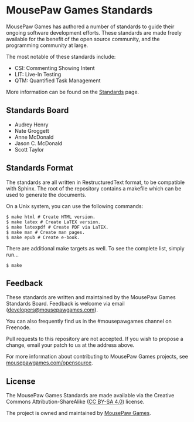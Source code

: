 MousePaw Games Standards
=====================

MousePaw Games has authored a number of standards to guide their
ongoing software development efforts. These standards are
made freely available for the benefit of the open source
community, and the programming community at large.

The most notable of these standards include:

 - CSI: Commenting Showing Intent
 - LIT: Live-In Testing
 - QTM: Quantified Task Management

More information can be found on the [Standards][1] page.

Standards Board
-------------
 - Audrey Henry
 - Nate Groggett
 - Anne McDonald
 - Jason C. McDonald
 - Scott Taylor

Standards Format
-------------
The standards are all written in RestructuredText format,
to be compatible with Sphinx. The root of the repository contains
a makefile which can be used to generate the documents.

On a Unix system, you can use the following commands:

    $ make html # Create HTML version.
    $ make latex # Create LaTEX version.
    $ make latexpdf # Create PDF via LaTEX.
    $ make man # Create man pages.
    $ make epub # Create e-book.

There are additional make targets as well. To see the complete list, simply run...

    $ make

Feedback
-------------
These standards are written and maintained by the
MousePaw Games Standards Board. Feedback is welcome
via email (developers@mousepawgames.com).

You can also frequently find us in the #mousepawgames
channel on Freenode.

Pull requests to this repository are not accepted. If
you wish to propose a change, email your patch to us
at the address above.

For more information about contributing to MousePaw Games
projects, see [mousepawgames.com/opensource][2].

License
-------------
The MousePaw Games Standards are made available via the
Creative Commons Attribution-ShareAlike ([CC BY-SA 4.0][3]) license.

The project is owned and maintained by [MousePaw Games][2].

[1]: http://www.mousepawgames.com/standards
[2]: http://www.mousepawgames.com/opensource
[3]: https://creativecommons.org/licenses/by-sa/4.0/
